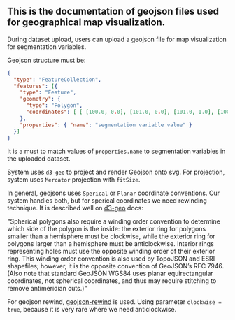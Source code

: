 ## This is the documentation of geojson files used for geographical map visualization.

During dataset upload, users can upload a geojson file for map visualization for segmentation variables.

Geojson structure must be:

```json
{
  "type": "FeatureCollection",
  "features": [{
    "type": "Feature",
    "geometry": {
      "type": "Polygon",
      "coordinates": [ [ [100.0, 0.0], [101.0, 0.0], [101.0, 1.0], [100.0, 1.0], [100.0, 0.0] ] ]
    },
    "properties": { "name": "segmentation variable value" }
  }]
}
```

It is a must to match values of `properties.name` to segmentation variables in the uploaded dataset.

System uses `d3-geo` to project and render Geojson onto svg. For projection, system uses `Mercator` projection with `fitSize`.

In general, geojsons uses `Sperical` or `Planar` coordinate conventions. Our system handles both, but for sperical coordinates we need rewinding technique. It is described well on [d3-geo](https://github.com/d3/d3-geo#d3-geo) docs:

"Spherical polygons also require a winding order convention to determine which side of the polygon is the inside: the exterior ring for polygons smaller than a hemisphere must be clockwise, while the exterior ring for polygons larger than a hemisphere must be anticlockwise. Interior rings representing holes must use the opposite winding order of their exterior ring. This winding order convention is also used by TopoJSON and ESRI shapefiles; however, it is the opposite convention of GeoJSON’s RFC 7946. (Also note that standard GeoJSON WGS84 uses planar equirectangular coordinates, not spherical coordinates, and thus may require stitching to remove antimeridian cuts.)"

For geojson rewind, [geojson-rewind](https://github.com/mapbox/geojson-rewind) is used. Using parameter `clockwise = true`, because it is very rare where we need anticlockwise. 